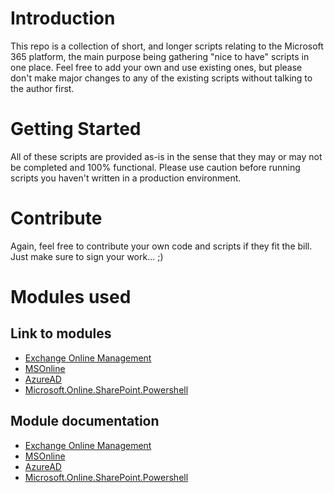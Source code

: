 # Introduction 
This repo is a collection of short, and longer scripts relating to the Microsoft 365 platform, the main purpose being gathering "nice to have" scripts in one place. Feel free to add your own and use existing ones, but please don't make major changes to any of the existing scripts without talking to the author first.

# Getting Started

All of these scripts are provided as-is in the sense that they may or may not be completed and 100% functional. Please use caution before running scripts you haven't written in a production environment.

# Contribute
Again, feel free to contribute your own code and scripts if they fit the bill. 
Just make sure to sign your work... ;) 

# Modules used

## Link to modules

- [Exchange Online Management](https://www.powershellgallery.com/packages/ExchangeOnlineManagement/2.0.3)
- [MSOnline](https://www.powershellgallery.com/packages/MSOnline/1.1.183.57)
- [AzureAD](https://www.powershellgallery.com/packages/AzureAD/2.0.2.130)
- [Microsoft.Online.SharePoint.Powershell](https://www.powershellgallery.com/packages/Microsoft.Online.SharePoint.PowerShell/16.0.20912.12000)

## Module documentation

- [Exchange Online Management](https://docs.microsoft.com/en-us/powershell/exchange/exchange-online-powershell?view=exchange-ps)
- [MSOnline](https://docs.microsoft.com/en-us/powershell/module/msonline/?view=azureadps-1.0)
- [AzureAD](https://docs.microsoft.com/en-us/powershell/module/azuread/?view=azureadps-2.0)
- [Microsoft.Online.SharePoint.Powershell](https://docs.microsoft.com/en-us/powershell/sharepoint/sharepoint-online/connect-sharepoint-online?view=sharepoint-ps)